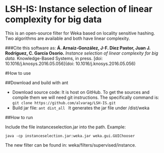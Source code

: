 # LSH-IS: Instance selection of linear complexity for big data

This is an open-source filter for Weka based on locality sensitive hashing. Two algorithms are available and both have linear complexity.


###Cite this software as:
 **Á. Arnaiz-González, J-F. Díez Pastor, Juan J. Rodríguez, C. García Osorio.** _Instance selection of linear complexity for big data._ Knowledge-Based Systems, in press. [doi: 10.1016/j.knosys.2016.05.056](doi: 10.1016/j.knosys.2016.05.056)




#How to use

##Download and build with ant
- Download source code: It is host on GitHub. To get the sources and compile them we will need git instructions. The specifically command is:
```git clone https://github.com/alvarag/LSH-IS.git ```
- Build jar file: 
```ant dist_all ```
It generates the jar file under /dist/weka



##How to run

Include the file instanceselection.jar into the path. Example: 

```java -cp instanceselection.jar:weka.jar weka.gui.GUIChooser```

The new filter can be found in: weka/filters/supervised/instance.
